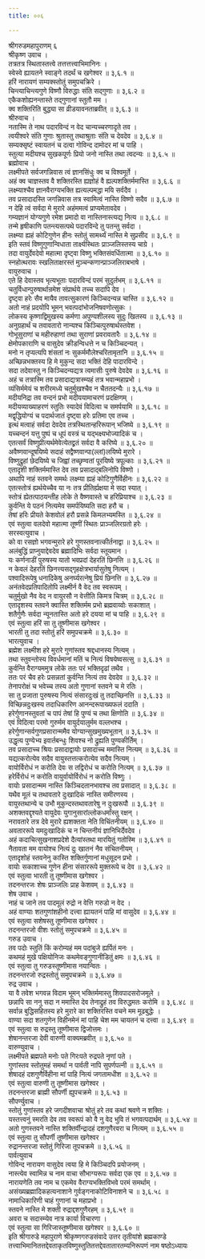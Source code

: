 ```yaml
---
title: ००६

---
```

श्रीगरुडमहापुराणम् ६  
श्रीकृष्ण उवाच ।  
तत्रतत्र स्थितास्तत्त्वे तत्तत्तत्त्वाभिमानिनः ।  
स्वेस्वे ह्यायतने स्वाङ्गे तदर्थं च खगेश्वर ॥ ३,६.१ ॥  
हरिं नारायणं सम्यक्स्तोतुं समुपचक्रिरे ।  
चिन्त्याचिन्त्यगुणे विष्णौ विरुद्धाः संति सद्गुणाः ॥ ३,६.२ ॥  
एकैकशोह्यनन्तास्ते तद्गुणानां स्तुतौ मम ।  
क्व शक्तिरिति बुद्ध्या सा व्रीडयावनताब्रवीत् ॥ ३,६.३ ॥  
श्रीरुवाच ।  
नतास्मि ते नाथ पदारविन्दं न वेद चान्यच्चरणादृते तव ।  
त्वयीश्वरे संति गुणाः श्रुतास्तु तथाश्रुताः संति च देवदेव ॥ ३,६.४ ॥  
सम्यक्सृष्टं स्वायतनं च दत्वा गोविन्द दामोदर मां च पाहि ।  
स्तुत्या मदीयश्च सुखकपूर्णः प्रियो जनो नास्ति तथा त्वदन्यः ॥ ३,६.५ ॥  
ब्रह्मोवाच ।  
लक्ष्मीपते सर्वजगन्निवास त्वं ज्ञानसिंधुः क्व च विश्वमूर्ते ।  
अहं क्व चाज्ञस्तव वै शक्तिरस्ति ह्यज्ञोहं वै ह्यल्पशक्तिर्ममास्ति ॥ ३,६.६ ॥  
लक्ष्म्याश्चैव ज्ञानवैराग्यभक्ति ह्यत्यल्पमद्धा मयि सर्वदैव ।  
तव प्रसादादस्ति जगन्निवास तत्र स्वामित्वं नास्ति विष्णो सदैव ॥ ३,६.७ ॥  
न देहि त्वं सर्वदा मे मुरारे अहंममत्वं प्राप्यमेतावदेव ।  
गम्यज्ञानं योग्यगुणे रमेश प्रमादो वा नास्तिनास्त्यद्य नित्य ॥ ३,६.८ ॥  
तन्मे हृषीकाणि पतन्त्यसत्पथे पदारविन्दे तु पतन्तु सर्वदा ।  
लक्ष्म्या ह्यहं कोटिगुणेन हीनः स्तोतुं सामर्थ्यं नास्ति मे सुप्रसीद ॥ ३,६.९ ॥  
इति स्तवं विष्णुगुणान्विधाता तार्क्ष्यस्थितः प्राञ्जलिस्तस्य चाग्रे ।  
तदा वायुर्देवदेवो महात्मा दृष्ट्वा विष्णु भक्तिसंवर्धितात्मा ॥ ३,६.१० ॥  
स्नहोत्थरावः स्खलिताक्षरस्तं मुञ्चन्कणान्प्राञ्जलिराबभाषे ।  
वायुरुवाच ।  
एते हि देवास्तव भृत्यभूताः पदारविन्दं परमं सुदुर्लभम् ॥ ३,६.११ ॥  
चतुर्विधान्पुरुषार्थान्रमेश संप्रार्थये तच्च सदापि देव ।  
दृष्ट्वा हरेः सैव मायैव तावत्सुकारणं किञ्चिदन्यन्न चास्ति ॥ ३,६.१२ ॥  
अतो नाहं प्रदयोपि भूमन् भवत्पदांभोजनिषवणोत्सुकः ।  
लोकस्य कृष्णाद्विमुखस्य कर्मणा अपुण्यशीलस्य सुदुः खितस्य ॥ ३,६.१३ ॥  
अनुग्रहार्थं च तवावतारो नान्यश्च किञ्चित्पुरुषार्थस्तवेश ।  
गोभूसुराणां च महीरुहाणां तथा सुराणां प्रवरावतारैः ॥ ३,६.१४ ॥  
क्षेमोपकाराणि च वासुदेव क्रीडन्विधत्ते न च किञ्चिदन्यत् ।  
मनो न तृप्यत्यपि शंसतां नः सुकर्ममौलेश्चरितामृतानि ॥ ३,६.१५ ॥  
अच्छिन्नभक्तस्य हि मे मुकुन्द सदा भक्तिं देहि पादारविन्दे ।  
सदा तदेवास्तु न किञ्चिदन्यद्यत्र त्वमासीः पुरुषे देवदेव ॥ ३,६.१६ ॥  
अहं च तत्रास्मि तव प्रसादाद्यत्रास्म्यहं तत्र भवान्महाप्रभो ।  
व्यंसिर्ममेयं च शरीरमध्ये चतुर्मुखश्चैव न चैततदन्यैः ॥ ३,६.१७ ॥  
मदीयनिद्रा तव वन्दनं प्रभो मदीययामाचरणं प्रदक्षिणम् ।  
मदीयव्याख्याहरणं स्तुतिः स्यादेवं विदित्वा च समर्पयामि ॥ ३,६.१८ ॥  
मद्वृद्धियोग्यं च पदार्थजातं दृष्ट्वा हरेः प्रतिमा एव तच्च ।  
इत्थं मत्वाहं सर्वदा देवदेव तत्रस्थितान्हरिरूपान् भजिष्ये ॥ ३,६.१९ ॥  
यच्चन्दनं यत्तु पुष्पं च धूपं वस्त्रं च यद्भक्ष्यभोज्यादिकं च ।  
एतत्सर्वं विष्णुप्रीत्यर्थमेवेत्येतद्व्रतं सर्वदा वै करिष्ये ॥ ३,६.२० ॥  
अवैष्णवान्दूषयिष्ये सदाहं सद्वैष्णवान्पा(ल्लां)लयिष्ये मुरारे ।  
विष्णुद्रुहां छेदयिष्ये च जिह्वां तच्छृण्वतां पूरयिष्ये त्रपूल्काः ॥ ३,६.२१ ॥  
एतादृशी शक्तिर्ममास्ति देव तव प्रसादाद्बलिनोपि विष्णो ।  
अथापि नाहं स्तवने समर्थः लक्ष्म्या ह्यहं कोटिगुणैर्विहीनः ॥ ३,६.२२ ॥  
एतत्स्तोत्रं ह्यर्थयेच्चैव या नः तत्र प्रीतिर्ह्यक्षया मे सदा स्यात् ।  
स्तोत्रं ह्येतत्पाठयन्तीह लोके ते वैष्णवास्ते च हरिप्रियाश्च ॥ ३,६.२३ ॥  
कुर्वन्ति ये पठनं नित्यमेव समर्पयिष्यति सदा हरौ च ।  
तेषां हरिः प्रीयते केशवोलं हरौ प्रसन्ने किमलभ्यमस्ति ॥ ३,६.२४ ॥  
एवं स्तुत्वा वलदेवो महात्मा तूष्णीं स्थितः प्राञ्जलिरग्रतो हरेः ।  
सरस्वत्युवाच ।  
को वा रसज्ञो भगवन्मुरारे हरे गुणस्तवनात्कीर्तनाद्वा ॥ ३,६.२५ ॥  
अलंबुद्धिं प्राप्नुयाद्देवदेव ब्रह्मादिभिः सर्वदा स्तूयमान ।  
यः कर्णनाडीं पुरुषस्य यातो भवप्रदां देहरतिं छिनत्ति ॥ ३,६.२६ ॥  
न केवलं देहरतिं छिनत्त्यसद्गृहक्षेत्रभार्यासुतेषु नित्यम् ।  
पश्वादिरूपेषु धनादिकेषु अनर्घ्यरत्नेषु प्रियं छिनत्ति ॥ ३,६.२७ ॥  
अनंतवेदप्रतिपादितोपि लक्ष्मीर्न वै वेद तव स्वरूपम् ।  
चतुर्मुखो नैव वेद न वायुरसौ न वेत्तीति किमत्र चित्रम् ॥ ३,६.२८ ॥  
एतादृशस्य स्तवने क्वास्ति शक्तिर्मम प्रभो ब्रह्मवाय्वोः सकाशात् ।  
शतैर्गुणैः सर्वदा न्यूनतास्ति अतो हरे दयया मां च पाहि ॥ ३,६.२९ ॥  
एवं स्तुत्वा हरिं सा तु तूष्णीमास खगेश्वर ।  
भारती तु तदा स्तोतुं हरिं समुपचक्रमे ॥ ३,६.३० ॥  
भारत्युवाच ।  
ब्रह्मेश लक्ष्मीश हरे मुरारे गुणांस्तव श्रद्दधानस्य नित्यम् ।  
तथा स्तुवन्तोस्य विवर्धमानां मतिं च नित्यं विषयेष्वसत्सु ॥ ३,६.३१ ॥  
कुर्वन्ति वैराग्यममुत्र लोके ततः परं भक्तिदृढां तथैव ।  
ततः परं चैव हरेः प्रसन्नतां कुर्वन्ति नित्यं तव देवदेव ॥ ३,६.३२ ॥  
तेनापरोक्षं च भवेच्च तस्य अतो गुणानां स्तवने च मे रतिः ।  
सा तु प्रजाता पुरुषस्य नित्यं संसारदुःखं तु तदाच्छिनत्ति ॥ ३,६.३३ ॥  
विच्छिन्नदुःखस्य तदाधिकारिण आनन्दरूपाख्यफलं ददाति ।  
हरेर्गुणानस्तुवतां च पापं तेषां हि पुण्यं च तथा क्षिणोति ॥ ३,६.३४ ॥  
एवं विदित्वा परमो गुरुर्मम वायुर्दयालुर्मम वल्लभश्च ।  
हरेर्गुणान्सर्वगुणप्रसारान्ममैव योग्यान्सुखमुख्यभूतान् ॥ ३,६.३५ ॥  
उद्धृत्य पुण्येभ्य इवार्तबन्धुः शिवश्च नो द्रुह्यति पुण्यकीर्तिम् ।  
तव प्रसादाच्च श्रियः प्रसादाद्वायोः प्रसादाच्च ममास्ति नित्यम् ॥ ३,६.३६ ॥  
यद्यत्करोत्येव सदैव वायुस्तत्तत्करोत्येव सदैव नित्यम् ।  
वायोर्विरोधं न करोति देवः स तद्विरोधं च करोति नित्यम् ॥ ३,६.३७ ॥  
हरेर्विरोधं न करोति वायुर्वायोर्विरोधं न करोति विष्णुः ।  
वायोः प्रसादान्मम नास्ति किञ्चिदतानभावश्च तव प्रसादात् ॥ ३,६.३८ ॥  
यथैव मूलं च तथावतारे दुःखादिकं नास्ति समीरणस्य ।  
वायुस्तथान्ये च उभौ मुकुन्दस्तथावतारेषु न दुःखरूपौ ॥ ३,६.३९ ॥  
अशक्तवद्दृश्यते वायुदेवः युगानुसारांल्लोकधर्मांस्तु रक्षन् ।  
नरावतारे तत्र देवे मुरारे ह्यशक्तता नेति विचिंतनीयम् ॥ ३,६.४० ॥  
अवताररूपे यमदुःखादिकं च न चिन्तनीयं ज्ञानिभिर्देवदेव ।  
अहं कदाचित्सुखनाशप्रदेशे दैत्यांस्तथा मारयितुं गतोस्मि ॥ ३,६.४१ ॥  
नैतावता मम वायोश्च नित्यं दुः खातनं नैव संचितनीयम् ।  
एतादृशोहं स्तवनेनु कास्ति शक्तिर्गुणानां मधुसूदन प्रभो ।  
वायोः सकाशाच्च गुणेन हीना संसाररूपे मुक्तरूपे च देव ॥ ३,६.४२ ॥  
एवं स्तुत्वा भारती तु तूष्णीमास खगेश्वर ।  
तदनन्तरजः शेषः प्राञ्जलिः प्राह केशवम् ॥ ३,६.४३ ॥  
शेष उवाच ।  
नाहं च जाने तव पादमूलं रुद्रो न वेत्ति गरुडो न वेद ।  
अहं वाण्याः शतगुणांशहीनो दत्त्वा ह्यायतनं पाहि मां वासुदेव ॥ ३,६.४४ ॥  
एवं स्तुत्वा सशेषस्तु तूष्णीमास खगेश्वर ।  
तदनन्तरजो वीशः स्तोतुं समुपचक्रमे ॥ ३,६.४५ ॥  
गरुड उवाच ।  
तव पदोः स्तुतिं किं करोम्यहं मम पदांबुजे ह्यर्पितं मनः ।  
कथमहं मुखे पक्षियोनिजः कथमेवङ्गुणानीडितुं क्षमः ॥ ३,६.४६ ॥  
एवं स्तुत्वा तु गरुडस्तूष्णीमास नयान्वितः ।  
तदनन्तरजो रुद्रस्तोतुं समुपचक्रमे ॥ ३,६.४७ ॥  
रुद्र उवाच ।  
या वै तवेश भगवन्न विदाम भूमन् भक्तिर्ममास्तु शिवपादसरोजमूले ।  
छन्नापि सा ननु सदा न ममास्ति देव तेनाद्रुहं तव विरुद्धमतः करोमि ॥ ३,६.४८ ॥  
सर्वान्न बुद्धिसहितस्य हरे मुरारे का शक्तिरस्ति वचने मम मूढबुद्धेः ।  
वाण्या सदा शतगुणेन विहीनमेनं मां पाहि चेश मम चायतनं च दत्त्वा ॥ ३,६.४९ ॥  
एवं स्तुत्वा स रुद्रस्तु तूष्णीमास द्विजोत्तमः ।  
शेषानन्तरजा देवी वारुणी वाक्यमब्रवीत् ॥ ३,६.५० ॥  
वारुण्युवाच ।  
लक्ष्मीपते ब्रह्मपते मनोः पते गिरःपते रुद्रपते नृणां पते ।  
गुणांस्तव स्तोतुमहं समर्था न पार्वती नापि सुपर्णपत्नी ॥ ३,६.५१ ॥  
शेषादहं दशगुणैर्विहीना मां पाहि नित्यं जगतामधीश ॥ ३,६.५२ ॥  
एवं स्तुत्वा वारुणी तु तूष्णीमास खगेश्वर ।  
तदनन्तरजा ब्राह्मी सौपर्णी ह्युपचक्रमे ॥ ३,६.५३ ॥  
सौपर्ण्युवाच ।  
स्तोतुं गुणांस्तव हरे जगदीशवाचा श्रोतुं हरे तव कथां श्रवणे न शक्तिः ।  
यस्तत्त्वनुं स्मरति देव तव स्वरूपं को वै नु वेद भुवि तं भगवत्पदार्थम् ॥ ३,६.५४ ॥  
अतो गुणस्तवने नास्ति शक्तिर्वीन्द्रादहं दशगुणैरवरा च नित्यम् ॥ ३,६.५५ ॥  
एवं स्तुत्वा तु सौपर्णी तूष्णीमास खगेश्वर ।  
रुद्रानन्तरजा स्तोतुं गिरिजा तूपचक्रमे ॥ ३,६.५६ ॥  
पार्वत्युवाच  
गोविन्द नारायण वासुदेव त्वया हि मे किञ्चिदपि प्रयोजनम् ।  
नास्त्येव स्वामिन्न च नाम वाचा सौभाग्यरूपः सर्वदा एक एव ॥ ३,६.५७ ॥  
नारायणेति तव नाम च एकमेव वैराग्यभक्तिविभवे परमं समर्थाम् ।  
असंख्यब्रह्मादिकहत्यनाशाने गुर्वङ्गनाकोटिविनाशने च ॥ ३,६.५८ ॥  
नामाधिकारिणी चाहं गुणानां च महाप्रभो ।  
स्तवने नास्ति मे शक्ती रुद्राद्दशगुणैरहम् ॥ ३,६.५९ ॥  
अवरा च सदास्म्येव नात्र कार्या विचारणा ।  
एवं स्तुत्वा सा गिरिजास्तूष्णीमास खगेश्वर ॥ ३,६.६० ॥  
इति श्रीगारुडे महापुराणे श्रीकृष्णगरुडसंवादे उत्तर तृतीयांशे ब्रह्मकाण्डे तत्त्वाभिमानितत्तद्देवताकृतविष्णुस्तुतितत्तद्देवतातारतम्यनिरूपणं नाम षष्ठोऽध्यायः